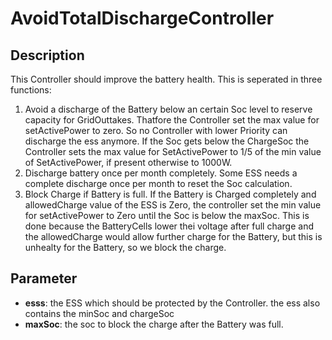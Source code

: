 # AvoidTotalDischargeController
## Description
This Controller should improve the battery health. This is seperated in three functions:
1. Avoid a discharge of the Battery below an certain Soc level to reserve capacity for GridOuttakes. Thatfore the Controller set the max value for setActivePower to zero. So no Controller with lower Priority can discharge the ess anymore. If the Soc gets below the ChargeSoc the Controller sets the max value for SetActivePower to 1/5 of the min value of SetActivePower, if present otherwise to 1000W.
2. Discharge battery once per month completely. Some ESS needs a complete discharge once per month to reset the Soc calculation.
3. Block Charge if Battery is full. If the Battery is Charged completely and allowedCharge value of the ESS is Zero, the controller set the min value for setActivePower to Zero until the Soc is below the maxSoc. This is done because the BatteryCells lower thei voltage after full charge and the allowedCharge would allow further charge for the Battery, but this is unhealty for the Battery, so we block the charge.

## Parameter
* **esss**: the ESS which should be protected by the Controller. the ess also contains the minSoc and chargeSoc
* **maxSoc**: the soc to block the charge after the Battery was full.
